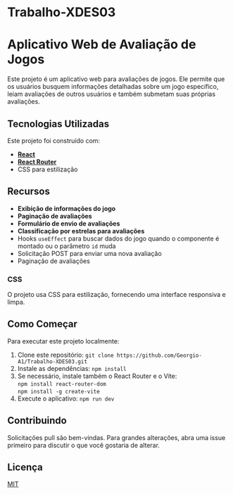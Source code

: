 # Trabalho-XDES03
# Aplicativo Web de Avaliação de Jogos

Este projeto é um aplicativo web para avaliações de jogos. Ele permite que os usuários busquem informações detalhadas sobre um jogo específico, leiam avaliações de outros usuários e também submetam suas próprias avaliações.

## Tecnologias Utilizadas

Este projeto foi construído com:

- <strong><a href="https://pt-br.reactjs.org/">React</a></strong>
- <strong><a href="https://reactrouter.com/">React Router</a></strong>
- CSS para estilização

## Recursos

- <strong>Exibição de informações do jogo</strong>
- <strong>Paginação de avaliações</strong>
- <strong>Formulário de envio de avaliações</strong>
- <strong>Classificação por estrelas para avaliações</strong>
- Hooks `useEffect` para buscar dados do jogo quando o componente é montado ou o parâmetro `id` muda
- Solicitação POST para enviar uma nova avaliação
- Paginação de avaliações

### CSS

O projeto usa CSS para estilização, fornecendo uma interface responsiva e limpa.

## Como Começar

Para executar este projeto localmente:

1. Clone este repositório: `git clone https://github.com/Georgio-A1/Trabalho-XDES03.git`
2. Instale as dependências: `npm install`
3. Se necessário, instale também o React Router e o Vite:<br>
   `npm install react-router-dom`<br>`npm install -g create-vite`
5. Execute o aplicativo: `npm run dev`


## Contribuindo

Solicitações pull são bem-vindas. Para grandes alterações, abra uma issue primeiro para discutir o que você gostaria de alterar.

## Licença

[MIT](https://choosealicense.com/licenses/mit/)
